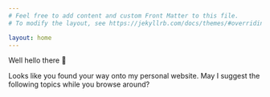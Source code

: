 ```yaml
---
# Feel free to add content and custom Front Matter to this file.
# To modify the layout, see https://jekyllrb.com/docs/themes/#overriding-theme-defaults

layout: home
---
```

Well hello there 👋 

Looks like you found your way onto my personal website. May I suggest the following topics while you browse around?
